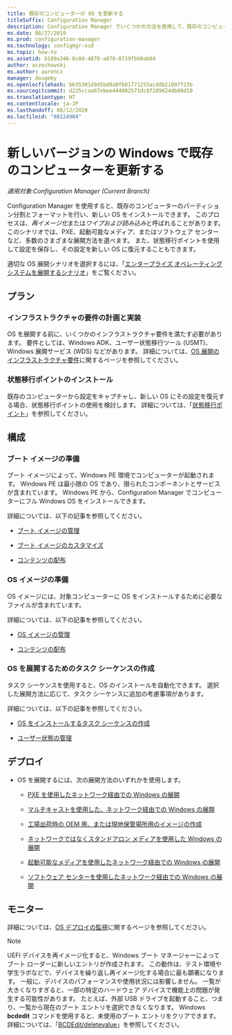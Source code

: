 ```yaml
---
title: 既存のコンピューターの OS を更新する
titleSuffix: Configuration Manager
description: Configuration Manager でいくつかの方法を使用して、既存のコンピューターのパーティション分割とフォーマットを行い、そのコンピューターに新しい OS をインストールすることができます。
ms.date: 08/27/2019
ms.prod: configuration-manager
ms.technology: configmgr-osd
ms.topic: how-to
ms.assetid: b189a346-8c0d-4870-a876-0719fbb0ab04
author: aczechowski
ms.author: aaroncz
manager: dougeby
ms.openlocfilehash: b635301d9d5bd8a0fb81771255acddb21097f23b
ms.sourcegitcommit: d225ccaa67ebee444002571dc8f289624db80d10
ms.translationtype: HT
ms.contentlocale: ja-JP
ms.lasthandoff: 08/12/2020
ms.locfileid: "88124904"
---
```

# <a name="refresh-an-existing-computer-with-a-new-version-of-windows"></a>新しいバージョンの Windows で既存のコンピューターを更新する

*適用対象:Configuration Manager (Current Branch)*

Configuration Manager を使用すると、既存のコンピューターのパーティション分割とフォーマットを行い、新しい OS をインストールできます。 このプロセスは、*再イメージ化*または*ワイプおよび読み込み*と呼ばれることがあります。 このシナリオでは、PXE、起動可能なメディア、またはソフトウェア センターなど、多数のさまざまな展開方法を選べます。 また、状態移行ポイントを使用して設定を保存し、その設定を新しい OS に復元することもできます。

適切な OS 展開シナリオを選択するには、「[エンタープライズ オペレーティング システムを展開するシナリオ](scenarios-to-deploy-enterprise-operating-systems.md)」をご覧ください。  

## <a name="plan"></a><a name="BKMK_Plan"></a> プラン  

### <a name="plan-for-and-implement-infrastructure-requirements"></a>インフラストラクチャの要件の計画と実装

OS を展開する前に、いくつかのインフラストラクチャ要件を満たす必要があります。 要件としては、Windows ADK、ユーザー状態移行ツール (USMT)、Windows 展開サービス (WDS) などがあります。 詳細については、[OS 展開のインフラストラクチャ要件](../plan-design/infrastructure-requirements-for-operating-system-deployment.md)に関するページを参照してください。  

### <a name="install-a-state-migration-point"></a>状態移行ポイントのインストール

既存のコンピューターから設定をキャプチャし、新しい OS にその設定を復元する場合、状態移行ポイントの使用を検討します。 詳細については、「[状態移行ポイント](../get-started/prepare-site-system-roles-for-operating-system-deployments.md#BKMK_StateMigrationPoints)」を参照してください。  

## <a name="configure"></a><a name="BKMK_Configure"></a> 構成  

### <a name="prepare-a-boot-image"></a>ブート イメージの準備

ブート イメージによって、Windows PE 環境でコンピューターが起動されます。 Windows PE は最小限の OS であり、限られたコンポーネントとサービスが含まれています。 Windows PE から、Configuration Manager でコンピューターにフル Windows OS をインストールできます。

詳細については、以下の記事を参照してください。

- [ブート イメージの管理](../get-started/manage-boot-images.md)

- [ブート イメージのカスタマイズ](../get-started/customize-boot-images.md)

- [コンテンツの配布](../../core/servers/deploy/configure/deploy-and-manage-content.md#bkmk_distribute)

### <a name="prepare-an-os-image"></a>OS イメージの準備

OS イメージには、対象コンピューターに OS をインストールするために必要なファイルが含まれています。

詳細については、以下の記事を参照してください。

- [OS イメージの管理](../get-started/manage-operating-system-images.md)

- [コンテンツの配布](../../core/servers/deploy/configure/deploy-and-manage-content.md#bkmk_distribute)

### <a name="create-a-task-sequence-to-deploy-an-os"></a>OS を展開するためのタスク シーケンスの作成

タスク シーケンスを使用すると、OS のインストールを自動化できます。 選択した展開方法に応じて、タスク シーケンスに追加の考慮事項があります。

詳細については、以下の記事を参照してください。

- [OS をインストールするタスク シーケンスの作成](create-a-task-sequence-to-install-an-operating-system.md)

- [ユーザー状態の管理](../get-started/manage-user-state.md)

## <a name="deploy"></a><a name="BKMK_Deploy"></a> デプロイ

- OS を展開するには、次の展開方法のいずれかを使用します。  

  - [PXE を使用したネットワーク経由での Windows の展開](use-pxe-to-deploy-windows-over-the-network.md)  

  - [マルチキャストを使用した、ネットワーク経由での Windows の展開](use-multicast-to-deploy-windows-over-the-network.md)  

  - [工場出荷時の OEM 用、または現地保管場所用のイメージの作成](create-an-image-for-an-oem-in-factory-or-a-local-depot.md)  

  - [ネットワークではなくスタンドアロン メディアを使用した Windows の展開](use-stand-alone-media-to-deploy-windows-without-using-the-network.md)  

  - [起動可能なメディアを使用したネットワーク経由での Windows の展開](use-bootable-media-to-deploy-windows-over-the-network.md)  

  - [ソフトウェア センターを使用したネットワーク経由での Windows の展開](use-software-center-to-deploy-windows-over-the-network.md)  

## <a name="monitor"></a>モニター  

詳細については、[OS デプロイの監視](monitor-operating-system-deployments.md)に関するページを参照してください。  

> [!Note]
> UEFI デバイスを再イメージ化すると、Windows ブート マネージャーによってブート ローダーに新しいエントリが作成されます。 この動作は、テスト環境や学生ラボなどで、デバイスを繰り返し再イメージ化する場合に最も顕著になります。 一般に、デバイスのパフォーマンスや使用状況には影響しません。 一覧が大きくなりすぎると、一部の特定のハードウェア デバイスで機能上の問題が発生する可能性があります。 たとえば、外部 USB ドライブを起動すること、つまり、一覧から現在のブート エントリを選択できなくなります。 Windows **bcdedit** コマンドを使用すると、未使用のブート エントリをクリアできます。 詳細については、「[BCDEdit/deletevalue](https://docs.microsoft.com/windows-hardware/drivers/devtest/bcdedit--deletevalue)」を参照してください。<!-- 2841926 -->
